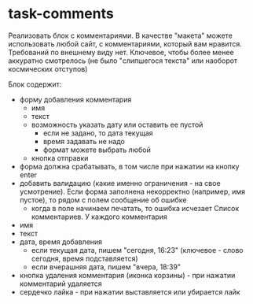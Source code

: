 # task-comments
Реализовать блок с комментариями. В качестве "макета" можете использовать любой сайт, с комментариями, который вам нравится. Требований по внешнему виду нет. Ключевое, чтобы более менее аккуратно смотрелось (не было "слипшегося текста" или наоборот космических отступов)

Блок содержит:
- форму добавления комментария
  - имя
  - текст
  - возможность указать дату или оставить ее пустой
    - если не задано, то дата текущая
    - время задавать не надо
    - формат можете выбрать любой
  - кнопка отправки
- форма должна срабатывать, в том числе при нажатии на кнопку enter
- добавить валидацию (какие именно ограничения - на свое усмотрение). Если форма заполнена некорректно (например, имя пустое), то рядом с полем сообщение об ошибке
  - когда в поле начинаем печатать, то ошибка исчезает
Список комментариев. У каждого комментария
- имя
- текст
- дата, время добавления
  - если текущая дата, пишем "сегодня, 16:23" (ключевое - слово сегодня, время подставляется)
  - если вчерашняя дата, пишем "вчера, 18:39"
- кнопка удаления комментария (иконка корзины) - при нажатии комментарий удаляется
- сердечко лайка - при нажатии выставляется или убирается лайк
